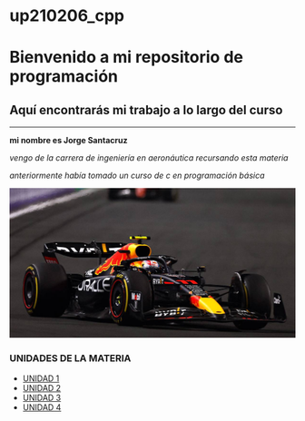 # up210206_cpp

# Bienvenido a mi repositorio de programación 

## Aquí encontrarás mi trabajo a lo largo del curso
---

**mi nombre es Jorge Santacruz**

*vengo de la carrera de ingeniería en aeronáutica recursando esta materia* 

*anteriormente había tomado un curso de c en programación básica*

![ERROR AL CARGAR IMAGEN](https://github.com/Up210206a/up210206_cpp/blob/main/IMAGENES/XPEOWJBKLJE7PJJPL7J4E52OJ4.jpg)


### **UNIDADES DE LA MATERIA** 

 

 - [UNIDAD 1](https://github.com/Up210206a/up210206_cpp/tree/main/U1)
 - [UNIDAD 2](https://github.com/Up210206a/up210206_cpp/tree/main/U2)
 - [UNIDAD 3](https://github.com/Up210206a/up210206_cpp/tree/main/U3)
 - [UNIDAD 4](https://github.com/Up210206a/up210206_cpp/tree/main/U4)

